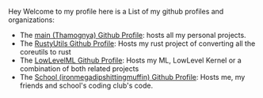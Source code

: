 Hey Welcome to my profile here is a List of my github profiles and organizations:

- The [main (Thamognya) Github Profile](https://github.com/Thamognya): hosts all my personal projects.
- The [RustyUtils Github Profile](https://github.com/RustyUtils): Hosts my rust project of converting all the coreutils to rust
- The [LowLevelML Github Profile](https://github.com/LowLevelML): Hosts my ML, LowLevel Kernel or a combination of both related projects
- The [School (ironmegadipshittingmuffin) Github Profile](https://github.com/ironmegadipshittingmuffin): Hosts me, my friends and school's coding club's code.
